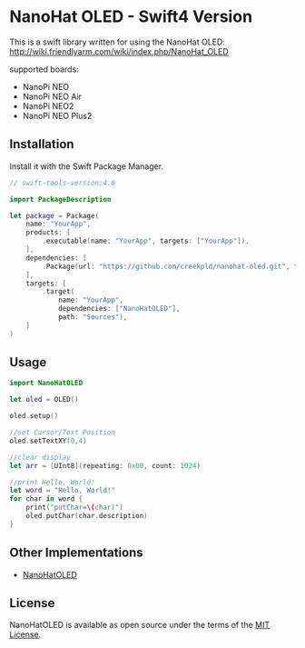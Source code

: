 # NanoHat OLED - Swift4 Version

This is a swift library written for using the NanoHat OLED: http://wiki.friendlyarm.com/wiki/index.php/NanoHat_OLED

supported boards:

- NanoPi NEO
- NanoPi NEO Air
- NanoPi NEO2
- NanoPi NEO Plus2

## Installation

Install it with the Swift Package Manager.

``` swift
// swift-tools-version:4.0

import PackageDescription

let package = Package(
    name: "YourApp",
    products: [
        .executable(name: "YourApp", targets: ["YourApp"]),
    ],
    dependencies: [
        .Package(url: "https://github.com/creekpld/nanohat-oled.git", from: "1.0.0")
    ],
    targets: [
        .target(
            name: "YourApp",
            dependencies: ["NanoHatOLED"],
            path: "Sources"),
    ]
)
```

## Usage


``` swift
import NanoHatOLED

let oled = OLED()

oled.setup()

//set Cursor/Text Position
oled.setTextXY(0,4) 

//clear display
let arr = [UInt8](repeating: 0x00, count: 1024)

//print Hello, World!
let word = "Hello, World!"
for char in word {
    print("putChar=\(char)")
    oled.putChar(char.description)
}
```

## Other Implementations

- [NanoHatOLED](https://github.com/friendlyarm/NanoHatOLED)

## License

NanoHatOLED is available as open source under the terms of the [MIT License](http://opensource.org/licenses/MIT).
